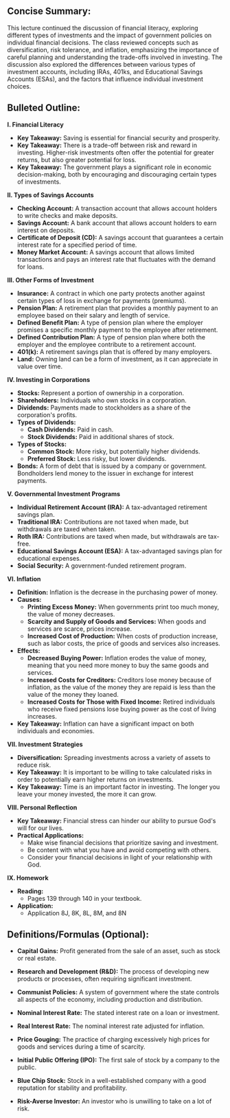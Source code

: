 ## Concise Summary:

This lecture continued the discussion of financial literacy, exploring different types of investments and the impact of government policies on individual financial decisions. The class reviewed concepts such as diversification, risk tolerance, and inflation, emphasizing the importance of careful planning and understanding the trade-offs involved in investing.  The discussion also explored the differences between various types of investment accounts, including IRAs, 401ks, and Educational Savings Accounts (ESAs), and the factors that influence individual investment choices. 

## Bulleted Outline:

**I.  Financial Literacy**

* **Key Takeaway:**  Saving is essential for financial security and prosperity.
* **Key Takeaway:**  There is a trade-off between risk and reward in investing.  Higher-risk investments often offer the potential for greater returns, but also greater potential for loss. 
* **Key Takeaway:**  The government plays a significant role in economic decision-making, both by encouraging and discouraging certain types of investments. 

**II.  Types of Savings Accounts**

* **Checking Account:**  A transaction account that allows account holders to write checks and make deposits. 
* **Savings Account:** A bank account that allows account holders to earn interest on deposits.
* **Certificate of Deposit (CD):**  A savings account that guarantees a certain interest rate for a specified period of time. 
* **Money Market Account:** A savings account that allows limited transactions and pays an interest rate that fluctuates with the demand for loans.

**III.  Other Forms of Investment**

* **Insurance:** A contract in which one party protects another against certain types of loss in exchange for payments (premiums).
* **Pension Plan:**  A retirement plan that provides a monthly payment to an employee based on their salary and length of service.
* **Defined Benefit Plan:** A type of pension plan where the employer promises a specific monthly payment to the employee after retirement. 
* **Defined Contribution Plan:**  A type of pension plan where both the employer and the employee contribute to a retirement account. 
* **401(k):** A retirement savings plan that is offered by many employers. 
* **Land:** Owning land can be a form of investment, as it can appreciate in value over time. 

**IV.  Investing in Corporations**

* **Stocks:** Represent a portion of ownership in a corporation. 
* **Shareholders:**  Individuals who own stocks in a corporation.
* **Dividends:** Payments made to stockholders as a share of the corporation's profits. 
* **Types of Dividends:**
    * **Cash Dividends:** Paid in cash. 
    * **Stock Dividends:** Paid in additional shares of stock. 
* **Types of Stocks:**
    * **Common Stock:**  More risky, but potentially higher dividends. 
    * **Preferred Stock:** Less risky, but lower dividends.
* **Bonds:**  A form of debt that is issued by a company or government.  Bondholders lend money to the issuer in exchange for interest payments. 

**V.  Governmental Investment Programs**

* **Individual Retirement Account (IRA):** A tax-advantaged retirement savings plan. 
* **Traditional IRA:**  Contributions are not taxed when made, but withdrawals are taxed when taken. 
* **Roth IRA:**  Contributions are taxed when made, but withdrawals are tax-free. 
* **Educational Savings Account (ESA):** A tax-advantaged savings plan for educational expenses. 
* **Social Security:**  A government-funded retirement program. 

**VI.  Inflation**

* **Definition:**  Inflation is the decrease in the purchasing power of money.
* **Causes:**
    * **Printing Excess Money:** When governments print too much money, the value of money decreases. 
    * **Scarcity and Supply of Goods and Services:** When goods and services are scarce, prices increase.
    * **Increased Cost of Production:**  When costs of production increase, such as labor costs, the price of goods and services also increases.
* **Effects:**
    * **Decreased Buying Power:**  Inflation erodes the value of money, meaning that you need more money to buy the same goods and services. 
    * **Increased Costs for Creditors:**  Creditors lose money because of inflation, as the value of the money they are repaid is less than the value of the money they loaned. 
    * **Increased Costs for Those with Fixed Income:**  Retired individuals who receive fixed pensions lose buying power as the cost of living increases. 
* **Key Takeaway:**  Inflation can have a significant impact on both individuals and economies. 

**VII.  Investment Strategies**

*  **Diversification:**  Spreading investments across a variety of assets to reduce risk.
*  **Key Takeaway:**  It is important to be willing to take calculated risks in order to potentially earn higher returns on investments.
*  **Key Takeaway:**  Time is an important factor in investing.  The longer you leave your money invested, the more it can grow. 

**VIII.  Personal Reflection**

*  **Key Takeaway:**  Financial stress can hinder our ability to pursue God's will for our lives.
*  **Practical Applications:**
    *  Make wise financial decisions that prioritize saving and investment. 
    *  Be content with what you have and avoid competing with others.
    *  Consider your financial decisions in light of your relationship with God. 

**IX.  Homework**

* **Reading:** 
    * Pages 139 through 140 in your textbook.
* **Application:** 
    * Application 8J, 8K, 8L, 8M, and 8N 

## Definitions/Formulas (Optional):

* **Capital Gains:**  Profit generated from the sale of an asset, such as stock or real estate.
* **Research and Development (R&D):** The process of developing new products or processes, often requiring significant investment. 
* **Communist Policies:**  A system of government where the state controls all aspects of the economy, including production and distribution. 
* **Nominal Interest Rate:** The stated interest rate on a loan or investment.
* **Real Interest Rate:**  The nominal interest rate adjusted for inflation. 
* **Price Gouging:**  The practice of charging excessively high prices for goods and services during a time of scarcity. 

* **Initial Public Offering (IPO):**  The first sale of stock by a company to the public. 
* **Blue Chip Stock:**  Stock in a well-established company with a good reputation for stability and profitability. 
* **Risk-Averse Investor:**  An investor who is unwilling to take on a lot of risk. 





